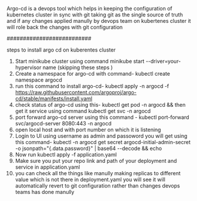 Argo-cd is a devops tool which helps in keeping the configuration of kubernetes cluster in sync with git taking git as the single source of truth and if any changes applied manully by devops team on kubertenes cluster it will role back the changes with git configuration 

##########################

steps to install argo cd on kuberentes cluster
1. Start minikube cluster using command minikube start --driver=your-hypervisor name (skipping these steps )
2. Create a namespace for argo-cd with command- kubectl create namespace argocd
3. run this command to install argo-cd- kubectl apply -n argocd -f https://raw.githubusercontent.com/argoproj/argo-cd/stable/manifests/install.yaml
4. check status of argo-cd using this-  kubectl get pod -n argocd && then get it service using command kubectl get svc -n argocd
5. port forward argo-cd server using this command - kubectl port-forward svc/argocd-server 8080:443 -n argocd
6. open local host and with port number on which it is listening
7. Login to UI using username as admin and passoword you will get using this command- kubectl -n argocd get secret argocd-initial-admin-secret -o jsonpath="{.data.password}" | base64 --decode && echo
8. Now run  kubectl apply -f application.yaml 
9. Make sure you put your repo link and path of your deployment and service in application.yaml
10. you can check all the things like manully making replicas to different value which is not there in deployment.yaml you will see it will automatically revert to git configuration rather than changes devops teams has done manully
